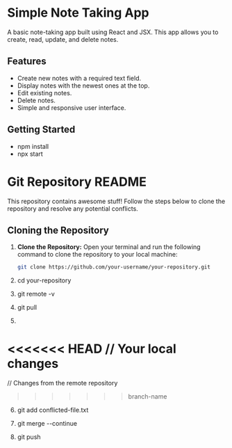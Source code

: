 # Simple Note Taking App

A basic note-taking app built using React and JSX. This app allows you to create, read, update, and delete notes.

## Features

- Create new notes with a required text field.
- Display notes with the newest ones at the top.
- Edit existing notes.
- Delete notes.
- Simple and responsive user interface.

## Getting Started

- npm install
- npx start

# Git Repository README

This repository contains awesome stuff! Follow the steps below to clone the repository and resolve any potential conflicts.

## Cloning the Repository

1. **Clone the Repository:**
   Open your terminal and run the following command to clone the repository to your local machine:

   ```bash
   git clone https://github.com/your-username/your-repository.git

2. cd your-repository

3. git remote -v

4. git pull

5.
<<<<<<< HEAD
// Your local changes
=======
// Changes from the remote repository
>>>>>>> branch-name

6. git add conflicted-file.txt

7. git merge --continue

8. git push

